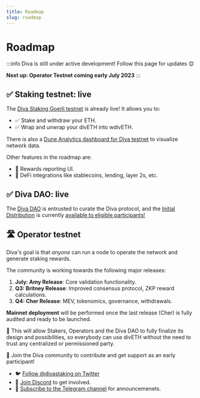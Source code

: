 ```yaml
---
title: Roadmap
slug: roadmap
---
```


# Roadmap

:::info
Diva is still under active development! Follow this page for updates 😊

**Next up: Operator Testnet coming early July 2023**
:::

## ✅ Staking testnet: live

The [Diva Staking Goerli testnet](https://stake.diva.community) is already live! It allows you to:

- ✅ Stake and withdraw your ETH.
- ✅ Wrap and unwrap your divETH into wdivETH.

There is also a [Dune Analytics dashboard for Diva testnet](https://dune.com/anchor/diva-goerli-network-dashboard) to visualize network data.

Other features in the roadmap are:

- 🔢 Rewards reporting UI.
- 🔌 DeFi integrations like stablecoins, lending, layer 2s, etc.

## ✅ Diva DAO: live

The [Diva DAO](dao) is entrusted to curate the Diva protocol, and the [Initial Distribution](distribution) is currently [available to eligible participants!](https://claim.diva.community/)




## 🛣️  Operator testnet

Diva's goal is that *anyone* can run a node to operate the network and generate staking rewards.

The community is working towards the following major releases:

1. **July: Amy Release**: Core validation functionality.
2. **Q3: Britney Release**: Improved consensus protocol, ZKP reward calculations.
3. **Q4: Cher Release**: MEV, tokenomics, governance, withdrawals.

**Mainnet deployment** will be performed once the last release (Cher) is fully audited and ready to be launched.

👷 This will allow Stakers, Operators and the Diva DAO to fully finalize its design and possibilities, so everybody can use divETH without the need to trust any centralized or permissioned party.

💄 Join the Diva community to contribute and get support as an early participant!

- 🐦 [Follow @divastaking on Twitter](https://twitter.com/divastaking)
- 👾 [Join Discord](https://discord.gg/diva) to get involved.
- 🔔 [Subscribe to the Telegram channel](https://t.me/followdiva) for announcemenets.



